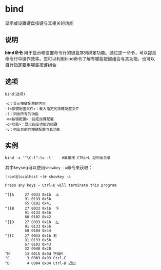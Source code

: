 bind
===

显示或设置键盘按键与其相关的功能

## 说明

**bind命令** 用于显示和设置命令行的键盘序列绑定功能。通过这一命令，可以提高命令行中操作效率。您可以利用bind命令了解有哪些按键组合与其功能，也可以自行指定要用哪些按键组合

## 选项

```
bind(选项)
```

  

```
-d：显示按键配置的内容
-f<按键配置文件>：载入指定的按键配置文件
-l：列出所有的功能
-m<按键配置>：指定按键配置
-q<功能>：显示指定功能的按键
-v：列出目前的按键配置与其功能
```

## 实例

```
bind -x '"\C-l":ls -l'    #直接按 CTRL+L 就列出目录
```

其中keyseq可以使用`showkey -a`命令来获取：

```
[root@localhost ~]# showkey -a

Press any keys - Ctrl-D will terminate this program

^[[A     27 0033 0x1b  上
         91 0133 0x5b
         65 0101 0x41
^[[B     27 0033 0x1b  下
         91 0133 0x5b
         66 0102 0x42
^[[D     27 0033 0x1b  左
         91 0133 0x5b
         68 0104 0x44
^[[C     27 0033 0x1b 右
         91 0133 0x5b
         67 0103 0x43
         32 0040 0x20
^M       13 0015 0x0d 字母M
^C        3 0003 0x03 Ctrl-C
^D        4 0004 0x04 Ctrl-D 退出
```


